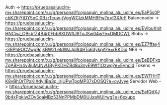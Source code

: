 Auth -> https://pruebasaluuclm-my.sharepoint.com/:u:/g/personal/fcojoaquin_molina_alu_uclm_es/EaP5s0PcbKZItjYtDY5oCI0BzrTcuw-jVggWCIzkMMH9Fw?e=f3XArF
Balanceador -> https://pruebasaluuclm-my.sharepoint.com/:u:/g/personal/fcojoaquin_molina_alu_uclm_es/EVlbuXnitHNCivJ_OBsbfZ4B4r0Fbb8XDWfIJ9ToJSw04w?e=DMDCWL
Blobs -> https://pruebasaluuclm-my.sharepoint.com/:u:/g/personal/fcojoaquin_molina_alu_uclm_es/EZ7ffay4-3RPh9OCVwg9cjkBW2LetdWJJpIR49To63ykpA?e=rRKDid
NFS -> https://pruebasaluuclm-my.sharepoint.com/:u:/g/personal/fcojoaquin_molina_alu_uclm_es/EeBDFxqZgABHn4v3juMJNvUByPKDHZBd8u3nyE9Wf1Ozwg?e=EyhcId
Tokens -> https://pruebasaluuclm-my.sharepoint.com/:u:/g/personal/fcojoaquin_molina_alu_uclm_es/EWFHHTK8yBhOrTPxKIXdyIIBa3q_irjUPwTpqMP37xDOSQ?e=ovJvye
Servidor Web -> https://pruebasaluuclm-my.sharepoint.com/:u:/g/personal/fcojoaquin_molina_alu_uclm_es/EafQdXJ9b4xPpklwZOv5oaMBz53NnPPMbDM0UJxpWJIrwg?e=6xxupo

